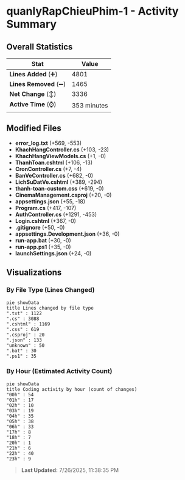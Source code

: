 # quanlyRapChieuPhim-1 - Activity Summary 

## Overall Statistics

| Stat                   | Value                                                             |
| ---------------------- | ----------------------------------------------------------------- |
| **Lines Added** (➕)   | 4801                                          |
| **Lines Removed** (➖) | 1465                                        |
| **Net Change** (↕)    | 3336                |
| **Active Time** (⌚)   | 353 minutes |


## Modified Files
- **error_log.txt** (+569, -553)
- **KhachHangController.cs** (+103, -23)
- **KhachHangViewModels.cs** (+1, -0)
- **ThanhToan.cshtml** (+106, -13)
- **CronController.cs** (+7, -4)
- **BanVeController.cs** (+682, -0)
- **LichSuDatVe.cshtml** (+389, -294)
- **thanh-toan-custom.css** (+619, -0)
- **CinemaManagement.csproj** (+20, -0)
- **appsettings.json** (+55, -18)
- **Program.cs** (+417, -107)
- **AuthController.cs** (+1291, -453)
- **Login.cshtml** (+367, -0)
- **.gitignore** (+50, -0)
- **appsettings.Development.json** (+36, -0)
- **run-app.bat** (+30, -0)
- **run-app.ps1** (+35, -0)
- **launchSettings.json** (+24, -0)

## Visualizations

### By File Type (Lines Changed)

```mermaid
pie showData
title Lines changed by file type
".txt" : 1122
".cs" : 3088
".cshtml" : 1169
".css" : 619
".csproj" : 20
".json" : 133
"unknown" : 50
".bat" : 30
".ps1" : 35
```

### By Hour (Estimated Activity Count)

```mermaid
pie showData
title Coding activity by hour (count of changes)
"00h" : 54
"01h" : 17
"02h" : 10
"03h" : 19
"04h" : 35
"05h" : 38
"06h" : 33
"17h" : 8
"18h" : 7
"20h" : 1
"21h" : 6
"22h" : 40
"23h" : 9
```


> **Last Updated:** 7/26/2025, 11:38:35 PM